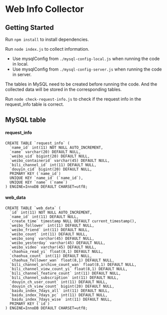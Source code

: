# Web Info Collector

## Getting Started

Run `npm install` to install dependencies.

Run `node index.js` to collect information.

- Use mysqlConfig from `./mysql-config-local.js` when running the code in local.
- Use mysqlConfig from `./mysql-config-server.js` when running the code in server.

The tables in MySQL need to be created before running the code. And the collected data will be stored in the corresponding tables.

Run `node check-request-info.js` to check if the request info in the request_info table is correct.

## MySQL table

#### request_info

```mysql
CREATE TABLE `request_info` (
  `name_id` int(11) NOT NULL AUTO_INCREMENT,
  `name` varchar(20) DEFAULT NULL,
  `weibo_uid` bigint(20) DEFAULT NULL,
  `weibo_containerid` varchar(45) DEFAULT NULL,
  `bili_channel_id` int(11) DEFAULT NULL,
  `douyin_cid` bigint(20) DEFAULT NULL,
  PRIMARY KEY (`name_id`)
  UNIQUE KEY `name_id` (`name_id`),
  UNIQUE KEY `name` (`name`)
) ENGINE=InnoDB DEFAULT CHARSET=utf8;
```

#### web_data

```mysql
CREATE TABLE `web_data` (
  `id` int(11) NOT NULL AUTO_INCREMENT,
  `name_id` int(11) DEFAULT NULL,
  `create_time` timestamp NULL DEFAULT current_timestamp(),
  `weibo_follower` int(11) DEFAULT NULL,
  `weibo_friend` int(11) DEFAULT NULL,
  `weibo_count` int(11) DEFAULT NULL,
  `weibo_song` varchar(45) DEFAULT NULL,
  `weibo_yesterday` varchar(45) DEFAULT NULL,
  `weibo_video` varchar(45) DEFAULT NULL,
  `chaohua_read_yi` float(8,1) DEFAULT NULL,
  `chaohua_count` int(11) DEFAULT NULL,
  `chaohua_follower_wan` float(8,1) DEFAULT NULL,
  `bili_channel_archive_count_wan` float(8,1) DEFAULT NULL,
  `bili_channel_view_count_yi` float(8,1) DEFAULT NULL,
  `bili_channel_feature_count` int(11) DEFAULT NULL,
  `bili_channel_subscription` int(11) DEFAULT NULL,
  `douyin_ch_user_count` int(11) DEFAULT NULL,
  `douyin_ch_view_count` bigint(20) DEFAULT NULL,
  `baidu_index_7days_all` int(11) DEFAULT NULL,
  `baidu_index_7days_pc` int(11) DEFAULT NULL,
  `baidu_index_7days_wise` int(11) DEFAULT NULL,
  PRIMARY KEY (`id`)
) ENGINE=InnoDB DEFAULT CHARSET=utf8;
```
